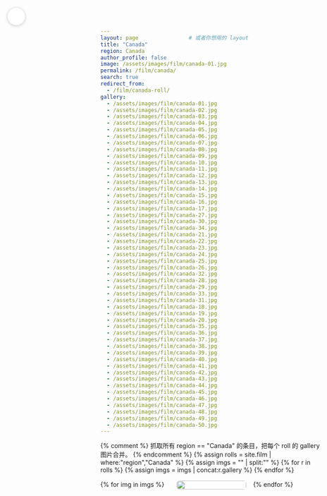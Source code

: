 ```yaml
---
layout: page                # 或者你想用的 layout
title: "Canada"
region: Canada
author_profile: false
image: /assets/images/film/canada-01.jpg
permalink: /film/canada/
search: true
redirect_from:
  - /film/canada-roll/
gallery:
  - /assets/images/film/canada-01.jpg
  - /assets/images/film/canada-02.jpg
  - /assets/images/film/canada-03.jpg
  - /assets/images/film/canada-04.jpg
  - /assets/images/film/canada-05.jpg
  - /assets/images/film/canada-06.jpg
  - /assets/images/film/canada-07.jpg
  - /assets/images/film/canada-08.jpg
  - /assets/images/film/canada-09.jpg
  - /assets/images/film/canada-10.jpg
  - /assets/images/film/canada-11.jpg
  - /assets/images/film/canada-12.jpg
  - /assets/images/film/canada-13.jpg
  - /assets/images/film/canada-14.jpg
  - /assets/images/film/canada-15.jpg
  - /assets/images/film/canada-16.jpg
  - /assets/images/film/canada-17.jpg
  - /assets/images/film/canada-27.jpg
  - /assets/images/film/canada-30.jpg
  - /assets/images/film/canada-34.jpg
  - /assets/images/film/canada-21.jpg
  - /assets/images/film/canada-22.jpg
  - /assets/images/film/canada-23.jpg
  - /assets/images/film/canada-24.jpg
  - /assets/images/film/canada-25.jpg
  - /assets/images/film/canada-26.jpg
  - /assets/images/film/canada-32.jpg
  - /assets/images/film/canada-28.jpg
  - /assets/images/film/canada-29.jpg
  - /assets/images/film/canada-33.jpg
  - /assets/images/film/canada-31.jpg
  - /assets/images/film/canada-18.jpg
  - /assets/images/film/canada-19.jpg
  - /assets/images/film/canada-20.jpg
  - /assets/images/film/canada-35.jpg
  - /assets/images/film/canada-36.jpg
  - /assets/images/film/canada-37.jpg
  - /assets/images/film/canada-38.jpg
  - /assets/images/film/canada-39.jpg
  - /assets/images/film/canada-40.jpg
  - /assets/images/film/canada-41.jpg
  - /assets/images/film/canada-42.jpg
  - /assets/images/film/canada-43.jpg
  - /assets/images/film/canada-44.jpg
  - /assets/images/film/canada-45.jpg
  - /assets/images/film/canada-46.jpg
  - /assets/images/film/canada-47.jpg
  - /assets/images/film/canada-48.jpg
  - /assets/images/film/canada-49.jpg
  - /assets/images/film/canada-50.jpg
---
```


<!-- 悬浮返回按钮 -->
<a class="back-btn" href="/film/" title="Back to Film">
  <i class="fas fa-arrow-left"></i>
</a>

<style>
/* —— 隐藏全站框架 —— */
.masthead, .page__footer, .page__sidebar{display:none!important;}

/* —— Masonry 瀑布流 —— */
.masonry{
  column-count:3; column-gap:1rem;
  max-width:960px; margin:1rem auto 2rem;
}
@media(max-width:900px){ .masonry{column-count:2;} }
@media(max-width:600px){ .masonry{column-count:1;} }

.masonry__item{break-inside:avoid;margin-bottom:1rem;}
.masonry__item img{width:100%;display:block;border-radius:6px;object-fit:cover;transition:transform .25s,box-shadow .25s;}
.masonry__item a{text-decoration:none;color:inherit;}

.masonry__item:hover img{transform:scale(1.04);box-shadow:0 8px 16px rgba(0,0,0,.25);}

/* —— 返回按钮样式 —— */
.back-btn{
  position:fixed;top:1rem;left:1rem;z-index:1000;
  width:40px;height:40px;border-radius:50%;
  background:#fff;border:1px solid #ddd;
  display:flex;align-items:center;justify-content:center;
  color:#333;text-decoration:none;
  box-shadow:0 2px 6px rgba(0,0,0,.15);
  transition:transform .2s,background .2s;
}
.back-btn:hover{background:#f5f5f5;transform:scale(1.08);}

/* —— 调整弹窗留白 —— */
.glightbox-container{
  background:rgba(0,0,0,.55)!important;   /* 0.55 越小越透，可改 0.4~0.7 */
}

.gslide-media{
  max-width:60vw !important;   /* 你喜欢的宽度 */
  border-radius:8px;
  box-shadow:0 10px 24px rgba(0,0,0,.35);
}

.gslide-inner{
  display:flex !important;
  align-items:center !important;     /* 垂直居中 */
  justify-content:center !important; /* 水平居中 */
  height:100%; width:100%;
}
</style>

{% comment %}
抓取所有 region == "Canada" 的条目，把每个 roll 的 gallery 图片合并。
{% endcomment %}
{% assign rolls = site.film | where:"region","Canada" %}
{% assign imgs  = "" | split:"" %}
{% for r in rolls %}
  {% assign imgs = imgs | concat:r.gallery %}
{% endfor %}

<div class="masonry js-gallery">
{% for img in imgs %}
  <div class="masonry__item">
    <a href="{{ img | relative_url }}">
      <img src="{{ img | relative_url }}" alt="">
    </a>
  </div>
{% endfor %}
</div>

<!-- ===== 轻量 GLightbox ===== -->
<link rel="stylesheet" href="https://unpkg.com/glightbox/dist/css/glightbox.min.css">
<script src="https://unpkg.com/glightbox/dist/js/glightbox.min.js"></script>
<script>
/* 初始化：所有 Masonry 里的 <a> 都进 Lightbox */
document.addEventListener('DOMContentLoaded', () => {
  GLightbox({
    selector: '.masonry__item a',
    touchNavigation: true,
    loop: true,
    zoomable: false,          // 不要滚轮缩放
    width: '70vw', height: '75vh',  // 和你前面想要的“弹窗”尺寸一致
    slideEffect: 'zoom'
  });
});
</script>

